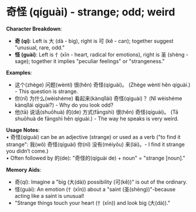 # **奇怪 (qíguài) - strange; odd; weird**

**Character Breakdown**:  
- **奇 (qí)**: Left is 大 (dà - big), right is 可 (kě - can); together suggest "unusual, rare, odd."  
- **怪 (guài)**: Left is 忄(xīn - heart, radical for emotions), right is 圣 (shèng - sage); together it implies "peculiar feelings" or "strangeness."

**Examples**:  
- 这个(zhège) 问题(wèntí) 很(hěn) 奇怪(qíguài)。 (Zhège wèntí hěn qíguài.) - This question is strange.  
- 你(nǐ) 为什么(wèishéme) 看起来(kànqǐlái) 奇怪(qíguài)？ (Nǐ wèishéme kànqǐlái qíguài?) - Why do you look odd?  
- 他(tā) 说话(shuōhuà) 的(de) 方式(fāngshì) 很(hěn) 奇怪(qíguài)。 (Tā shuōhuà de fāngshì hěn qíguài.) - The way he speaks is very weird.

**Usage Notes**:  
• 奇怪(qíguài) can be an adjective (strange) or used as a verb ("to find it strange": 我(wǒ) 奇怪(qíguài) 你(nǐ) 没有(méiyǒu) 来(lái)。- I find it strange you didn’t come.)  
• Often followed by 的(de): "奇怪的(qíguài de) + noun" = "strange [noun]."

**Memory Aids**:  
- 奇(qí): Imagine a "big (大(dà)) possibility (可(kě))" is out of the ordinary.  
- 怪(guài): An emotion (忄(xīn)) about a "saint (圣(shèng))"-because acting like a saint is unusual!  
- "Strange things touch your heart (忄(xīn)) and look big (大(dà))."